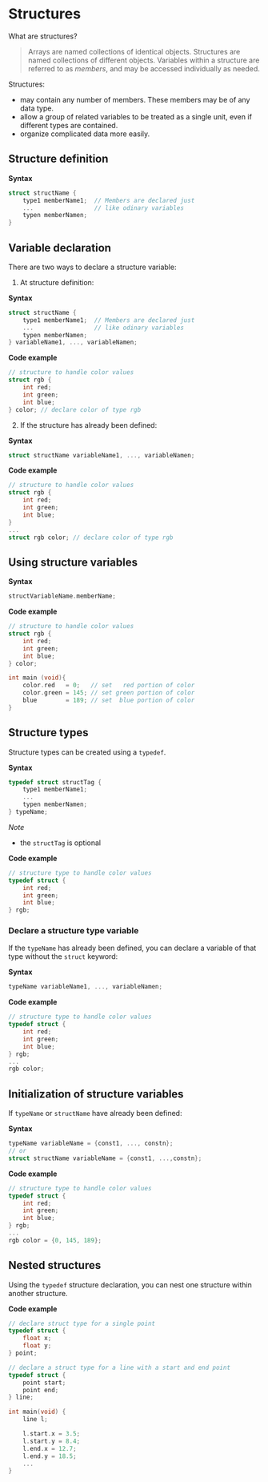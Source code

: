 # Structures

What are structures?

> Arrays are named collections of identical objects. Structures are named collections of different objects. Variables within a structure are referred to as *members*, and may be accessed individually as needed.

Structures:
- may contain any number of members. These members may be of any data type.
- allow a group of related variables to be treated as a single unit, even if different types are contained.
- organize complicated data more easily.

## Structure definition

**Syntax**
```c
struct structName {
    type1 memberName1;  // Members are declared just
    ...                 // like odinary variables
    typen memberNamen;
}
```

## Variable declaration

There are two ways to declare a structure variable:

1. At structure definition:

**Syntax**
```c
struct structName {
    type1 memberName1;  // Members are declared just
    ...                 // like odinary variables
    typen memberNamen;
} variableName1, ..., variableNamen;
```

**Code example**
```c
// structure to handle color values
struct rgb {
    int red;
    int green;
    int blue;
} color; // declare color of type rgb
```

2. If the structure has already been defined:

**Syntax**
```c
struct structName variableName1, ..., variableNamen;
```

**Code example**
```c
// structure to handle color values
struct rgb {
    int red;
    int green;
    int blue;
}
...
struct rgb color; // declare color of type rgb
```

## Using structure variables

**Syntax**
```c
structVariableName.memberName;
```

**Code example**
```c
// structure to handle color values
struct rgb {
    int red;
    int green;
    int blue;
} color;

int main (void){
    color.red   = 0;   // set   red portion of color
    color.green = 145; // set green portion of color
    blue        = 189; // set  blue portion of color
}
```

## Structure types

Structure types can be created using a `typedef`.

**Syntax**
```c
typedef struct structTag {
    type1 memberName1;
    ...
    typen memberNamen;
} typeName;
```

*Note*

- the `structTag` is optional

**Code example**
```c
// structure type to handle color values
typedef struct {
    int red;
    int green;
    int blue;
} rgb;
```

### Declare a structure type variable

If the `typeName` has already been defined, you can declare a variable of that type without the `struct` keyword:

**Syntax**
```c
typeName variableName1, ..., variableNamen;
```

**Code example**
```c
// structure type to handle color values
typedef struct {
    int red;
    int green;
    int blue;
} rgb;
...
rgb color;
```

## Initialization of structure variables

If `typeName` or `structName` have already been defined:

**Syntax**
```c
typeName variableName = {const1, ..., constn};
// or
struct structName variableName = {const1, ...,constn};
```

**Code example**
```c
// structure type to handle color values
typedef struct {
    int red;
    int green;
    int blue;
} rgb;
...
rgb color = {0, 145, 189};
```

## Nested structures

Using the `typedef` structure declaration, you can nest one structure within another structure.


**Code example**
```c
// declare struct type for a single point
typedef struct {
    float x;
    float y;
} point;

// declare a struct type for a line with a start and end point
typedef struct {
    point start;
    point end;
} line;

int main(void) {
    line l;

    l.start.x = 3.5;
    l.start.y = 8.4;
    l.end.x = 12.7;
    l.end.y = 18.5;
    ...
}
```
